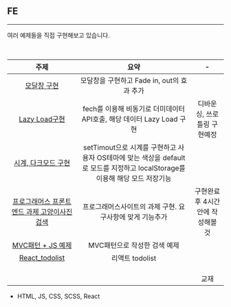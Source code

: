 ## FE

---

여러 예제들을 직접 구현해보고 있습니다.

<br>

|                             주제                             |                             요약                             |                 -                 |
| :----------------------------------------------------------: | :----------------------------------------------------------: | :-------------------------------: |
| [모달창 구현](https://github.com/SeongsangCHO/port/tree/master/Modal) |          모달창을 구현하고 Fade in, out의 효과 추가          |                                   |
| [Lazy Load구현](https://github.com/SeongsangCHO/port/tree/master/SearchAPI/lazyload) | fech를 이용해 비동기로 더미데이터 API호출, 해당 데이터 Lazy Load 구현 |    디바운싱, 쓰로틀링 구현예정    |
| [시계, 다크모드 구현](https://github.com/SeongsangCHO/port/tree/master/clock) | setTimout으로 시계를 구현하고 사용자 OS테마에 맞는 색상을 default로 모드를 지정하고 localStorage를 이용해 해당 모드 저장기능 |                                   |
| [프로그래머스 프론트엔드 과제 고양이사진 검색](https://github.com/SeongsangCHO/port/tree/master/programmers_frontend_subject) |   프로그래머스사이트의 과제 구현. 요구사항에 맞게 기능추가   | 구현완료 후 4시간안에 작성해볼 것 |
| [MVC패턴 + JS 예제](https://github.com/SeongsangCHO/port/tree/master/valina-mvc) |                 MVC패턴으로 작성한 검색 예제                 |                                   |
| [React_todolist](https://github.com/SeongsangCHO/port/tree/master/todo-react) |                       리액트 todolist                        |                                   |
|                                                              |                                                              |                                   |
|                                                              |                                                              |                                   |
|                                                              |                                                              |                                   |
|                                                              |                                                              |               교재                |



- HTML, JS, CSS, SCSS, React